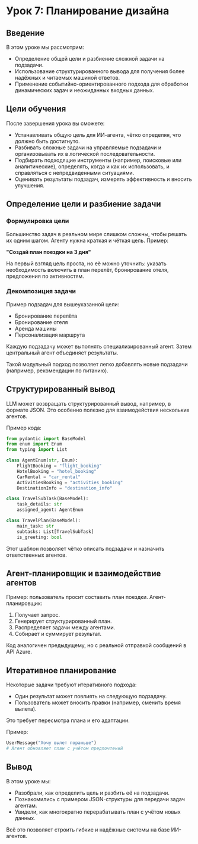 # Урок 7: Планирование дизайна

## Введение

В этом уроке мы рассмотрим:

* Определение общей цели и разбиение сложной задачи на подзадачи.
* Использование структурированного вывода для получения более надёжных и читаемых машиной ответов.
* Применение событийно-ориентированного подхода для обработки динамических задач и неожиданных входных данных.

## Цели обучения

После завершения урока вы сможете:

* Устанавливать общую цель для ИИ-агента, чётко определяя, что должно быть достигнуто.
* Разбивать сложные задачи на управляемые подзадачи и организовывать их в логической последовательности.
* Подбирать подходящие инструменты (например, поисковые или аналитические), определять, когда и как их использовать, и справляться с непредвиденными ситуациями.
* Оценивать результаты подзадач, измерять эффективность и вносить улучшения.

## Определение цели и разбиение задачи

### Формулировка цели

Большинство задач в реальном мире слишком сложны, чтобы решать их одним шагом. Агенту нужна краткая и чёткая цель. Пример:

**"Создай план поездки на 3 дня"**

На первый взгляд цель проста, но её можно уточнить: указать необходимость включить в план перелёт, бронирование отеля, предложения по активностям.

### Декомпозиция задачи

Пример подзадач для вышеуказанной цели:

* Бронирование перелёта
* Бронирование отеля
* Аренда машины
* Персонализация маршрута

Каждую подзадачу может выполнять специализированный агент. Затем центральный агент объединяет результаты.

Такой модульный подход позволяет легко добавлять новые подзадачи (например, рекомендации по питанию).

## Структурированный вывод

LLM может возвращать структурированный вывод, например, в формате JSON. Это особенно полезно для взаимодействия нескольких агентов.

Пример кода:

```python
from pydantic import BaseModel
from enum import Enum
from typing import List

class AgentEnum(str, Enum):
    FlightBooking = "flight_booking"
    HotelBooking = "hotel_booking"
    CarRental = "car_rental"
    ActivitiesBooking = "activities_booking"
    DestinationInfo = "destination_info"

class TravelSubTask(BaseModel):
    task_details: str
    assigned_agent: AgentEnum

class TravelPlan(BaseModel):
    main_task: str
    subtasks: List[TravelSubTask]
    is_greeting: bool
```

Этот шаблон позволяет чётко описать подзадачи и назначить ответственных агентов.

## Агент-планировщик и взаимодействие агентов

Пример: пользователь просит составить план поездки. Агент-планировщик:

1. Получает запрос.
2. Генерирует структурированный план.
3. Распределяет задачи между агентами.
4. Собирает и суммирует результат.

Код аналогичен предыдущему, но с реальной отправкой сообщений в API Azure.

## Итеративное планирование

Некоторые задачи требуют итеративного подхода:

* Один результат может повлиять на следующую подзадачу.
* Пользователь может вносить правки (например, сменить время вылета).

Это требует пересмотра плана и его адаптации.

Пример:

```python
UserMessage("Хочу вылет пораньше")
# Агент обновляет план с учётом предпочтений
```

## Вывод

В этом уроке мы:

* Разобрали, как определить цель и разбить её на подзадачи.
* Познакомились с примером JSON-структуры для передачи задач агентам.
* Увидели, как многократно перерабатывать план с учётом новых данных.

Всё это позволяет строить гибкие и надёжные системы на базе ИИ-агентов.
